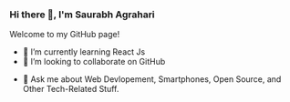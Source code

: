 ### Hi there 👋, I'm Saurabh Agrahari
Welcome to my GitHub page!

<!--
**saurabh-codes/saurabh-codes** is a ✨ _special_ ✨ repository because its `README.md` (this file) appears on your GitHub profile.

Here are some ideas to get you started:
-->
<!-- - 🔭 I’m currently working on ... -->
- 🌱 I’m currently learning React Js
- 👯 I’m looking to collaborate on GitHub
<!-- - 🤔 I’m looking for help with ... -->
- 💬 Ask me about Web Devlopement, Smartphones, Open Source, and Other Tech-Related Stuff.
<!-- - 📫 How to reach me: ... -->
<!-- - 😄 Pronouns: ... -->
<!-- - ⚡ Fun fact: ... -->

